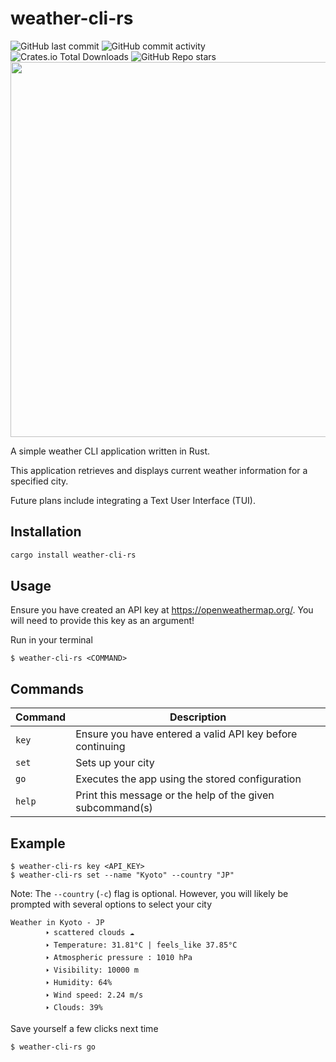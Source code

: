 # weather-cli-rs
![GitHub last commit](https://img.shields.io/github/last-commit/jm530ob/weather-cli-rs)
![GitHub commit activity](https://img.shields.io/github/commit-activity/m/jm530ob/weather-cli-rs)
![Crates.io Total Downloads](https://img.shields.io/crates/d/weather-cli-rs)
![GitHub Repo stars](https://img.shields.io/github/stars/jm530ob/weather-cli-rs)
<img src="https://github.com/user-attachments/assets/287c2cfe-648b-4948-bd98-d40259dffc9b" width="600" />

A simple weather CLI application written in Rust.

This application retrieves and displays current weather information for a specified city.

Future plans include integrating a Text User Interface (TUI).

## Installation

```bash
cargo install weather-cli-rs
```

## Usage
Ensure you have created an API key at https://openweathermap.org/. You will need to provide this key as an argument!

Run in your terminal
```
$ weather-cli-rs <COMMAND>
```
## Commands
| Command  | Description |
| ------------- | ------------- |
| `key` | Ensure you have entered a valid API key before continuing |
| `set` | Sets up your city |
| `go` | Executes the app using the stored configuration |
| `help` | Print this message or the help of the given subcommand(s) |

## Example

```
$ weather-cli-rs key <API_KEY>
$ weather-cli-rs set --name "Kyoto" --country "JP"
```
Note: The `--country` (`-c`) flag is optional. However, you will likely be prompted with several options to select your city

```text
Weather in Kyoto - JP
        🢒 scattered clouds ☁
        🢒 Temperature: 31.81°C | feels_like 37.85°C
        🢒 Atmospheric pressure : 1010 hPa
        🢒 Visibility: 10000 m
        🢒 Humidity: 64%
        🢒 Wind speed: 2.24 m/s
        🢒 Clouds: 39%
```
Save yourself a few clicks next time

```
$ weather-cli-rs go
```
